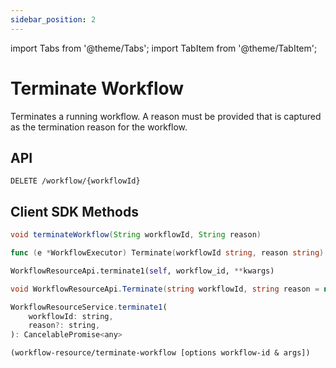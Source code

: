 ```yaml
---
sidebar_position: 2
---
```


import Tabs from '@theme/Tabs';
import TabItem from '@theme/TabItem';

# Terminate Workflow

Terminates a running workflow. A reason must be provided that is captured as the termination reason for the workflow.

## API
```
DELETE /workflow/{workflowId}
```

## Client SDK Methods

<Tabs>
<TabItem value="Java" label="Java">

```java
void terminateWorkflow(String workflowId, String reason)
```

</TabItem>
<TabItem value="Golang" label="Golang">

```go
func (e *WorkflowExecutor) Terminate(workflowId string, reason string) error
```

</TabItem>
<TabItem value="Python" label="Python">

```python
WorkflowResourceApi.terminate1(self, workflow_id, **kwargs)
```

</TabItem>
<TabItem value="CSharp" label="CSharp">

```csharp
void WorkflowResourceApi.Terminate(string workflowId, string reason = null, bool? triggerFailureWorkflow = null)
```

</TabItem>
<TabItem value="Javascript" label="Javascript">

```javascript
WorkflowResourceService.terminate1(
    workflowId: string,
    reason?: string,
): CancelablePromise<any>
```

</TabItem>
<TabItem value="Clojure" label="Clojure">

```clojure
(workflow-resource/terminate-workflow [options workflow-id & args])
```

</TabItem>
</Tabs>